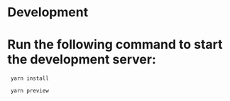 # Development
# Run the following command to start the development server:

``` yarn install```

``` yarn preview```
